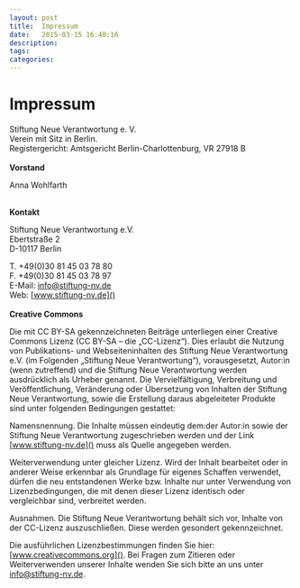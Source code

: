 ```yaml
---
layout: post
title:  Impressum
date:   2015-03-15 16:40:16
description:
tags:
categories:
---
```

# Impressum

Stiftung Neue Verantwortung e. V.  
Verein mit Sitz in Berlin.  
Registergericht: Amtsgericht Berlin-Charlottenburg, VR 27918 B
<br/>
<br/>
**Vorstand**

Anna Wohlfarth
<br/>
<br/>

**Kontakt**

Stiftung Neue Verantwortung e.V.  
Ebertstraße 2  
D-10117 Berlin

T. +49(0)30 81 45 03 78 80  
F. +49(0)30 81 45 03 78 97  
E-Mail: [info@stiftung-nv.de]()  
Web: [www.stiftung-nv.de]()
<br/>
<br/>[]()
**Creative Commons**

Die mit CC BY-SA gekennzeichneten Beiträge unterliegen einer Creative Commons Lizenz (CC BY-SA – die „CC-Lizenz“). Dies erlaubt die Nutzung von Publikations- und Webseiteninhalten des Stiftung Neue Verantwortung e.V. (im Folgenden „Stiftung Neue Verantwortung“), vorausgesetzt, Autor:in (wenn zutreffend) und die Stiftung Neue Verantwortung werden ausdrücklich als Urheber genannt. Die Vervielfältigung, Verbreitung und Veröffentlichung, Veränderung oder Übersetzung von Inhalten der Stiftung Neue Verantwortung, sowie die Erstellung daraus abgeleiteter Produkte sind unter folgenden Bedingungen gestattet:

Namensnennung. Die Inhalte müssen eindeutig dem:der Autor:in sowie der Stiftung Neue Verantwortung zugeschrieben werden und der Link [www.stiftung-nv.de]() muss als Quelle angegeben werden.

Weiterverwendung unter gleicher Lizenz. Wird der Inhalt bearbeitet oder in anderer Weise erkennbar als Grundlage für eigenes Schaffen verwendet, dürfen die neu entstandenen Werke bzw. Inhalte nur unter Verwendung von Lizenzbedingungen, die mit denen dieser Lizenz identisch oder vergleichbar sind, verbreitet werden.

Ausnahmen. Die Stiftung Neue Verantwortung behält sich vor, Inhalte von der CC-Lizenz auszuschließen. Diese werden gesondert gekennzeichnet.

Die ausführlichen Lizenzbestimmungen finden Sie hier: [www.creativecommons.org](). Bei Fragen zum Zitieren oder Weiterverwenden unserer Inhalte wenden Sie sich bitte an uns unter [info@stiftung-nv.de](). 